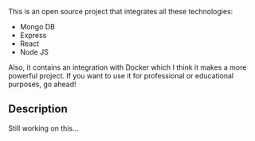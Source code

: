 This is an open source project that integrates all these technologies:

- Mongo DB
- Express 
- React 
- Node JS

Also, it contains an integration with Docker which I think it makes a more powerful project. 
If you want to use it for professional or educational purposes, go ahead!

## Description

Still working on this...

